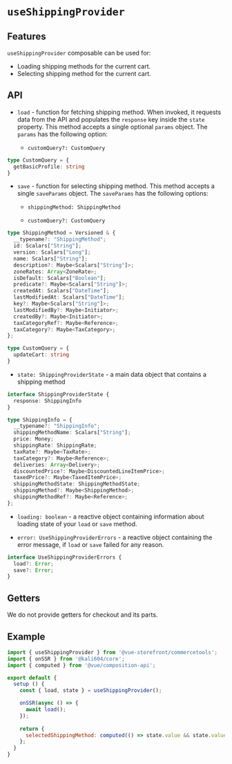 # `useShippingProvider`

## Features

`useShippingProvider` composable can be used for:

* Loading shipping methods for the current cart.
* Selecting shipping method for the current cart.

## API

- `load` - function for fetching shipping method. When invoked, it requests data from the API and populates the `response` key inside the `state` property. This method accepts a single optional `params` object. The `params` has the following option:

    - `customQuery?: CustomQuery`
  
```ts
type CustomQuery = {
  getBasicProfile: string
}
```

- `save` - function for selecting shipping method. This method accepts a single `saveParams` object. The `saveParams` has the following options:

    - `shippingMethod: ShippingMethod`

    - `customQuery?: CustomQuery`

```ts
type ShippingMethod = Versioned & {
  __typename?: "ShippingMethod";
  id: Scalars["String"];
  version: Scalars["Long"];
  name: Scalars["String"];
  description?: Maybe<Scalars["String"]>;
  zoneRates: Array<ZoneRate>;
  isDefault: Scalars["Boolean"];
  predicate?: Maybe<Scalars["String"]>;
  createdAt: Scalars["DateTime"];
  lastModifiedAt: Scalars["DateTime"];
  key?: Maybe<Scalars["String"]>;
  lastModifiedBy?: Maybe<Initiator>;
  createdBy?: Maybe<Initiator>;
  taxCategoryRef?: Maybe<Reference>;
  taxCategory?: Maybe<TaxCategory>;
};

type CustomQuery = {
  updateCart: string
}
```
- `state: ShippingProviderState` - a main data object that contains a shipping method
```ts
interface ShippingProviderState {
  response: ShippingInfo
}

type ShippingInfo = {
  __typename?: "ShippingInfo";
  shippingMethodName: Scalars["String"];
  price: Money;
  shippingRate: ShippingRate;
  taxRate?: Maybe<TaxRate>;
  taxCategory?: Maybe<Reference>;
  deliveries: Array<Delivery>;
  discountedPrice?: Maybe<DiscountedLineItemPrice>;
  taxedPrice?: Maybe<TaxedItemPrice>;
  shippingMethodState: ShippingMethodState;
  shippingMethod?: Maybe<ShippingMethod>;
  shippingMethodRef?: Maybe<Reference>;
};
```

- `loading: boolean` - a reactive object containing information about loading state of your `load` or `save` method.

- `error: UseShippingProviderErrors` - a reactive object containing the error message, if `load` or `save` failed for any reason.

```ts
interface UseShippingProviderErrors {
  load?: Error;
  save?: Error;
}
```

## Getters

We do not provide getters for checkout and its parts.

## Example

```js
import { useShippingProvider } from '@vue-storefront/commercetools';
import { onSSR } from '@kali604/core';
import { computed } from '@vue/composition-api';

export default {
  setup () {
    const { load, state } = useShippingProvider();

    onSSR(async () => {
      await load();
    });
    
    return {
      selectedShippingMethod: computed(() => state.value && state.value.response)
    };
  }
}
```
